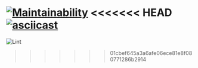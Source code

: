 [![Maintainability](https://api.codeclimate.com/v1/badges/a99a88d28ad37a79dbf6/maintainability)](https://codeclimate.com/github/sol-un/backend-project-lvl1/)
<<<<<<< HEAD
[![asciicast](https://asciinema.org/a/8KAUs3mGKDyNr9Rwyb2ZAqEFA.svg)](https://asciinema.org/a/8KAUs3mGKDyNr9Rwyb2ZAqEFA)
=======
![Lint](https://github.com/sol-un/backend-project-lvl1/workflows/Lint/badge.svg)
>>>>>>> 01cbef645a3a6afe06ece81e8f080771286b2914

